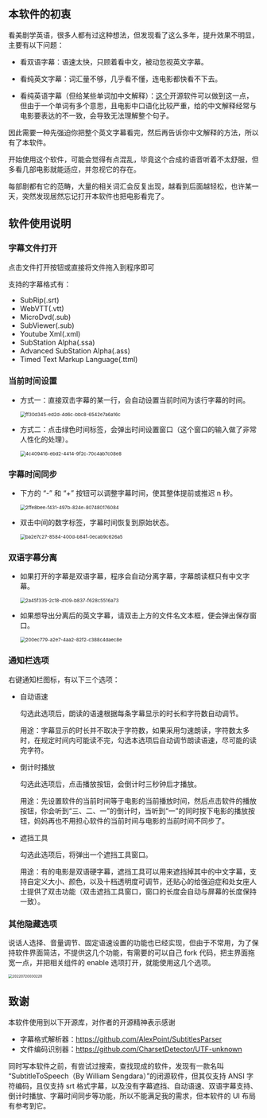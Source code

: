 

## 本软件的初衷

看美剧学英语，很多人都有过这种想法，但发现看了这么多年，提升效果不明显，主要有以下问题：

- 看双语字幕：语速太快，只顾着看中文，被动忽视英文字幕。

- 看纯英文字幕：词汇量不够，几乎看不懂，连电影都快看不下去。

- 看纯英语字幕（但给某些单词加中文解释）：[这个](https://github.com/studyzy/LearnEnglishBySubtitle)开源软件可以做到这一点，但由于一个单词有多个意思，且电影中口语化比较严重，给的中文解释经常与电影要表达的不一致，会导致无法理解整个句子。

因此需要一种先强迫你把整个英文字幕看完，然后再告诉你中文解释的方法，所以有了本软件。



开始使用这个软件，可能会觉得有点混乱，毕竟这个合成的语音听着不太舒服，但多看几部电影就能适应，并忽视它的存在。

每部剧都有它的范畴，大量的相关词汇会反复出现，越看到后面越轻松，也许某一天，突然发现居然忘记打开本软件也把电影看完了。

## 软件使用说明

### 字幕文件打开

点击文件打开按钮或直接将文件拖入到程序即可

支持的字幕格式有：

- SubRip(.srt)
- WebVTT(.vtt)
- MicroDvd(.sub)
- SubViewer(.sub)
- Youtube Xml(.xml)
- SubStation Alpha(.ssa)
- Advanced SubStation Alpha(.ass)
- Timed Text Markup Language(.ttml)

### 当前时间设置

- 方式一：直接双击字幕的某一行，会自动设置当前时间为该行字幕的时间。

  <img src="https://raw.githubusercontent.com/JuchiaLu/subtitle-speaker/master/img/ff30d345-ed2d-4d6c-bbc8-6542e7a6a16c.gif" alt="ff30d345-ed2d-4d6c-bbc8-6542e7a6a16c" style="zoom: 67%;" />

- 方式二：点击绿色时间标签，会弹出时间设置窗口（这个窗口的输入做了非常人性化的处理）。

  <img src="https://raw.githubusercontent.com/JuchiaLu/subtitle-speaker/master/img/4c409416-ebd2-4414-9f2c-70c4ab7c08e8.gif" alt="4c409416-ebd2-4414-9f2c-70c4ab7c08e8" style="zoom: 67%;" />

### 字幕时间同步

- 下方的 “-” 和 “+” 按钮可以调整字幕时间，使其整体提前或推迟 n 秒。

  <img src="https://raw.githubusercontent.com/JuchiaLu/subtitle-speaker/master/img/2ffe8bee-f431-497b-824e-807480176084.gif" alt="2ffe8bee-f431-497b-824e-807480176084" style="zoom:67%;" />

- 双击中间的数字标签，字幕时间恢复到原始状态。

  <img src="https://raw.githubusercontent.com/JuchiaLu/subtitle-speaker/master/img/ba2e7c27-8584-400d-b84f-0ecab9c626a5.gif" alt="ba2e7c27-8584-400d-b84f-0ecab9c626a5" style="zoom:67%;" />

### 双语字幕分离

- 如果打开的字幕是双语字幕，程序会自动分离字幕，字幕朗读框只有中文字幕。

  <img src="https://raw.githubusercontent.com/JuchiaLu/subtitle-speaker/master/img/2a45f335-2c18-4109-b837-f628c5516a73.gif" alt="2a45f335-2c18-4109-b837-f628c5516a73" style="zoom:67%;" />

- 如果想导出分离后的英文字幕，请双击上方的文件名文本框，便会弹出保存窗口。

  <img src="https://raw.githubusercontent.com/JuchiaLu/subtitle-speaker/master/img/200ec779-a2e7-4aa2-82f2-c388c4daec8e.gif" alt="200ec779-a2e7-4aa2-82f2-c388c4daec8e" style="zoom:67%;" />

### 通知栏选项

右键通知栏图标，有以下三个选项：

- 自动语速

  勾选此选项后，朗读的语速根据每条字幕显示的时长和字符数自动调节。

  用途：字幕显示的时长并不取决于字符数，如果采用匀速朗读，字符数太多时，在规定时间内可能读不完，勾选本选项后自动调节朗读语速，尽可能的读完字符。

- 倒计时播放

  勾选此选项后，点击播放按钮，会倒计时三秒钟后才播放。

  用途：先设置软件的当前时间等于电影的当前播放时间，然后点击软件的播放按钮，你会听到“三、二、一”的倒计时，当听到“一”的同时按下电影的播放按钮，妈妈再也不用担心软件的当前时间与电影的当前时间不同步了。

- 遮挡工具

  勾选此选项后，将弹出一个遮挡工具窗口。

  用途：有的电影是双语硬字幕，遮挡工具可以用来遮挡掉其中的中文字幕，支持自定义大小、颜色，以及十档透明度可调节，还贴心的给强迫症和处女座人士提供了双击功能（双击遮挡工具窗口，窗口的长度会自动与屏幕的长度保持一致）。

### 其他隐藏选项

说话人选择、音量调节、固定语速设置的功能也已经实现，但由于不常用，为了保持软件界面简洁，不提供这几个功能，有需要的可以自己 fork 代码，把主界面拖宽一点，并把相关组件的 enable 选项打开，就能使用这几个选项。

<img src="https://raw.githubusercontent.com/JuchiaLu/subtitle-speaker/master/img/20220720030228.png" alt="20220720030228" style="zoom: 50%;" />

## 致谢

本软件使用到以下开源库，对作者的开源精神表示感谢

- 字幕格式解析器：https://github.com/AlexPoint/SubtitlesParser
- 文件编码识别器：https://github.com/CharsetDetector/UTF-unknown

同时写本软件之前，有尝试过搜索，查找现成的软件，发现有一款名叫 “SubtitleToSpeech（By William Sengdara）”的闭源软件，但其仅支持 ANSI 字符编码，且仅支持 srt 格式字幕，以及没有字幕遮挡、自动语速、双语字幕支持、倒计时播放、字幕时间同步等功能，所以不能满足我的需求，但本软件的 UI 布局有参考到它。
